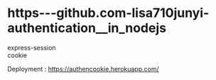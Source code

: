 # https---github.com-lisa710junyi-authentication__in_nodejs </br>
express-session  </br>
cookie </br>

Deployment : https://authencookie.herokuapp.com/
